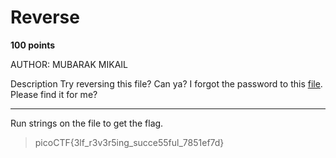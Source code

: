# Reverse

**100 points**

AUTHOR: MUBARAK MIKAIL

Description
Try reversing this file? Can ya?
I forgot the password to this [file](https://github.com/LeonGurin/picoCTF-2023/blob/main/Reverse%20Engineering/Reverse/ret). Please find it for me?

___

Run strings on the file to get the flag.

> picoCTF{3lf_r3v3r5ing_succe55ful_7851ef7d}
